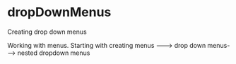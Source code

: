 # dropDownMenus
 Creating drop down menus

 Working with menus. Starting with creating menus ---> drop down menus---> nested dropdown menus
